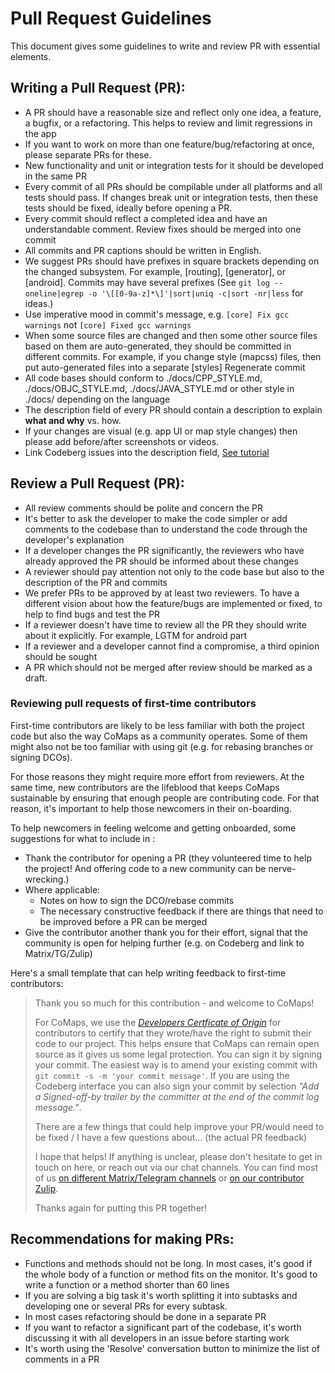 # Pull Request Guidelines

This document gives some guidelines to write and review PR with essential elements.

## Writing a Pull Request (PR):

- A PR should have a reasonable size and reflect only one idea, a feature, a bugfix, or a refactoring. This helps to review and limit regressions in the app
- If you want to work on more than one feature/bug/refactoring at once, please separate PRs for these.
- New functionality and unit or integration tests for it should be developed in the same PR
- Every commit of all PRs should be compilable under all platforms and all tests should pass. If changes break unit or integration tests, then these tests should be fixed, ideally before opening a PR. 
- Every commit should reflect a completed idea and have an understandable comment. Review fixes should be merged into one commit
- All commits and PR captions should be written in English.
- We suggest PRs should have prefixes in square brackets depending on the changed subsystem. For example, [routing], [generator], or [android]. Commits may have several prefixes (See `git log --oneline|egrep -o '\[[0-9a-z]*\]'|sort|uniq -c|sort -nr|less` for ideas.)
- Use imperative mood in commit's message, e.g. `[core] Fix gcc warnings` not `[core] Fixed gcc warnings`
- When some source files are changed and then some other source files based on them are auto-generated, they should be committed in different commits. For example, if you change style (mapcss) files, then put auto-generated files into a separate [styles] Regenerate commit
- All code bases should conform to ./docs/CPP_STYLE.md, ./docs/OBJC_STYLE.md, ./docs/JAVA_STYLE.md or other style in ./docs/ depending on the language
- The description field of every PR should contain a description to explain **what and why** vs. how.
- If your changes are visual (e.g. app UI or map style changes) then please add before/after screenshots or videos.
- Link Codeberg issues into the description field, [See tutorial](https://forgejo.org/docs/latest/user/linked-references/)

## Review a Pull Request (PR):

- All review comments should be polite and concern the PR
- It's better to ask the developer to make the code simpler or add comments to the codebase than to understand the code through the developer's explanation
- If a developer changes the PR significantly, the reviewers who have already approved the PR should be informed about these changes
- A reviewer should pay attention not only to the code base but also to the description of the PR and commits
- We prefer PRs to be approved by at least two reviewers. To have a different vision about how the feature/bugs are implemented or fixed, to help to find bugs and test the PR
- If a reviewer doesn't have time to review all the PR they should write about it explicitly. For example, LGTM for android part
- If a reviewer and a developer cannot find a compromise, a third opinion should be sought
- A PR which should not be merged after review should be marked as a draft.

### Reviewing pull requests of first-time contributors

First-time contributors are likely to be less familiar with both the project code but also the way CoMaps as a community operates.
Some of them might also not be too familiar with using git (e.g. for rebasing branches or signing DCOs).

For those reasons they might require more effort from reviewers. 
At the same time, new contributors are the lifeblood that keeps CoMaps sustainable by ensuring that enough people are contributing code. For that reason, it's important to help those newcomers in their on-boarding.

To help newcomers in feeling welcome and getting onboarded, some suggestions for what to include in :

- Thank the contributor for opening a PR (they volunteered time to help the project! And offering code to a new community can be nerve-wrecking.)
- Where applicable:
    * Notes on how to sign the DCO/rebase commits
    * The necessary constructive feedback if there are things that need to be improved before a PR can be merged
- Give the contributor another thank you for their effort, signal that the community is open for helping further (e.g. on Codeberg and link to Matrix/TG/Zulip)

Here's a small template that can help writing feedback to first-time contributors:

> Thank you so much for this contribution - and welcome to CoMaps!
> 
> For CoMaps, we use the [_Developers Certficate of Origin_](https://codeberg.org/comaps/comaps/src/branch/main/docs/DCO.md) for contributors to certify that they wrote/have the right to submit their code to our project. This helps ensure that CoMaps can remain open source as it gives us some legal protection. You can sign it by signing your commit. The easiest way is to amend your existing commit with `git commit -s -m 'your commit message'`. If you are using the Codeberg interface you can also sign your commit by selection _"Add a Signed-off-by trailer by the committer at the end of the commit log message."_. 
> 
> There are a few things that could help improve your PR/would need to be fixed / I have a few questions about… (the actual PR feedback)
> 
> I hope that helps! If anything is unclear, please don't hesitate to get in touch on here, or reach out via our chat channels. You can find most of us [on different Matrix/Telegram channels](https://codeberg.org/comaps/Governance/wiki/Chat-rooms) or [on our contributor Zulip](https://comaps.zulipchat.com/join/e5e3c4zurmfxykrtbiiq6qrw/).
> 
> Thanks again for putting this PR together!
   

## Recommendations for making PRs:

- Functions and methods should not be long. In most cases, it's good if the whole body of a function or method fits on the monitor. It's good to write a function or a method shorter than 60 lines
- If you are solving a big task it's worth splitting it into subtasks and developing one or several PRs for every subtask.
- In most cases refactoring should be done in a separate PR
- If you want to refactor a significant part of the codebase, it's worth discussing it with all developers in an issue before starting work
- It's worth using the 'Resolve' conversation button to minimize the list of comments in a PR
